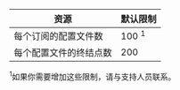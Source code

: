 资源| 默认限制
---|---
每个订阅的配置文件数 | 100 <sup>1</sup>
每个配置文件的终结点数| 200

<sup>1</sup>如果你需要增加这些限制，请与支持人员联系。

<!---HONumber=Mooncake_1221_2015-->